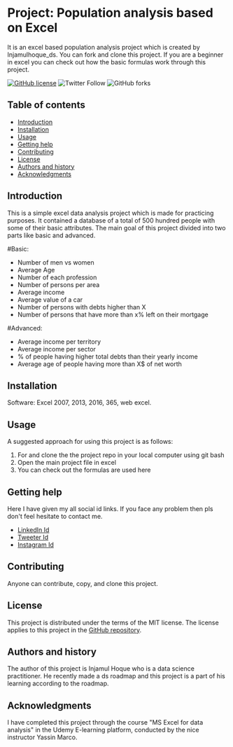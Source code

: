 Project: Population analysis based on Excel
=================================================

It is an excel based population analysis project which is created by Injamulhoque_ds. You can fork and clone this project. If you are a beginner in excel you can check out how the basic formulas work through this project.

[![GitHub license](https://img.shields.io/github/license/InjamulHoque/population-analysis?color=blue&style=flat-square)](https://github.com/InjamulHoque/population-analysis)
![Twitter Follow](https://img.shields.io/twitter/follow/Injamulhoque_ds?style=social)
![GitHub forks](https://img.shields.io/github/forks/InjamulHoque/population-analysis?label=population-analysis&style=social)


Table of contents
-----------------

* [Introduction](#introduction)
* [Installation](#installation)
* [Usage](#usage)
* [Getting help](#getting-help)
* [Contributing](#contributing)
* [License](#license)
* [Authors and history](#authors-and-history)
* [Acknowledgments](#acknowledgments)


Introduction
------------
This is a simple excel data analysis project which is made for practicing purposes. It contained a database of a total of 500 hundred people with some of their basic attributes. The main goal of this project divided into two parts like basic and advanced.

#Basic:
 - Number of men vs women
 - Average Age
 - Number of each profession
 - Number of persons per area
 - Average income
 - Average value of a car
 - Number of persons with debts higher than X
 - Number of persons that have more than x% left on their mortgage

#Advanced:
 - Average income per territory
 - Average income per sector
 - % of people having higher total debts than their yearly income
 - Average age of people having more than X$ of net worth

Installation
------------

Software: Excel 2007, 2013, 2016, 365, web excel.

 
Usage
-----
A suggested approach for using this project is as follows:

1. For and clone the the project repo in your local computer using git bash
2. Open the main project file in excel
3. You can check out the formulas are used here


Getting help
------------
Here I have given my all social id links. If you face any problem then pls don't feel hesitate to contact me.

* [LinkedIn Id](https://www.linkedin.com/in/injamulhoqueds)
* [Tweeter Id]( @Injamulhoque_ds)
* [Instagram Id](injam_ds)

Contributing
------------

Anyone can contribute, copy, and clone this project.


License
-------

This project is distributed under the terms of the MIT license.  The license applies to this project in the [GitHub repository](https://github.com/InjamulHoque/population-analysis).


Authors and history
---------------------------

The author of this project is Injamul Hoque who is a data science practitioner. He recently made a ds roadmap and this project is a part of his learning according to the roadmap.

Acknowledgments
---------------

I have completed this project through the course "MS Excel for data analysis" in the Udemy E-learning platform, conducted by the nice instructor Yassin Marco.
